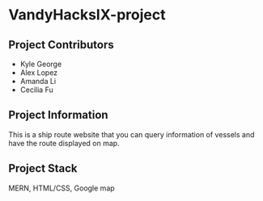 # VandyHacksIX-project

## Project Contributors
* Kyle George
* Alex Lopez
* Amanda Li
* Cecilia Fu

## Project Information
This is a ship route website that you can query information of vessels and have the route displayed on map.  

## Project Stack
MERN, HTML/CSS, Google map

